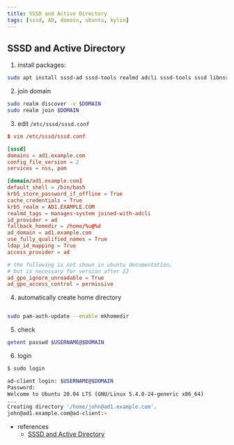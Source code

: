 ```yaml
---
title: SSSD and Active Directory
tags: [sssd, AD, domain, ubuntu, kylin]
---
```


## SSSD and Active Directory

1. install packages:

```sh
sudo apt install sssd-ad sssd-tools realmd adcli sssd-tools sssd libnss-sss libpam-sss adcli packagekit
```

2. join domain

```sh
sudo realm discover -v $DOMAIN
sudo realm join $DOMAIN
```

3. edit `/etc/sssd/sssd.conf`

```conf
$ vim /etc/sssd/sssd.conf

[sssd]
domains = ad1.example.com
config_file_version = 2
services = nss, pam

[domain/ad1.example.com]
default_shell = /bin/bash
krb5_store_password_if_offline = True
cache_credentials = True
krb5_realm = AD1.EXAMPLE.COM
realmd_tags = manages-system joined-with-adcli
id_provider = ad
fallback_homedir = /home/%u@%d
ad_domain = ad1.example.com
use_fully_qualified_names = True
ldap_id_mapping = True
access_provider = ad

# the following is not shown in ubuntu documentation,
# but is necessary for version after 22
ad_gpo_ignore_unreadable = True
ad_gpo_access_control = permissive
```

4. automatically create home directory

```sh

sudo pam-auth-update --enable mkhomedir
```

5. check

```sh
getent passwd $USERNAME@$DOMAIN
```

6. login

```sh
$ sudo login

ad-client login: $USERNAME@$DOMAIN
Password:
Welcome to Ubuntu 20.04 LTS (GNU/Linux 5.4.0-24-generic x86_64)
...
Creating directory '/home/john@ad1.example.com'.
john@ad1.example.com@ad-client:~
```

- references
  - [SSSD and Active Directory](https://ubuntu.com/server/docs/service-sssd-ad)
